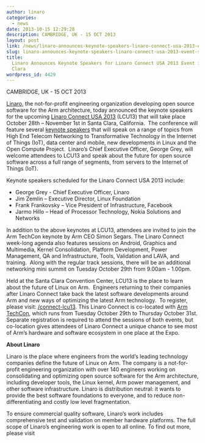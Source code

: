 ```yaml
---
author: linaro
categories:
  - news
date: 2013-10-15 12:29:28
description: CAMBRIDGE, UK - 15 OCT 2013
layout: post
link: /news/linaro-announces-keynote-speakers-linaro-connect-usa-2013-event-santa-clara/
slug: linaro-announces-keynote-speakers-linaro-connect-usa-2013-event-santa-clara
title:
  Linaro Announces Keynote Speakers for Linaro Connect USA 2013 Event in Santa
  Clara
wordpress_id: 4429
---
```


CAMBRIDGE, UK - 15 OCT 2013

[Linaro](/), the not-for-profit engineering organization developing open source software for the Arm architecture, today announced the keynote speakers for the upcoming [Linaro Connect USA 2013](https://connect.linaro.org/lcu13/) (LCU13) that will take place October 28th – November 1st in Santa Clara, California.  The conference will feature several [keynote speakers](https://connect.linaro.org/lcu13/) that will speak on a range of topics from High End Telecom Networking to Transformative Technology in the Internet of Things (IoT), data center and mobile, new developments in Linux and the Open Compute Project.  Linaro’s Chief Executive Officer, George Grey, will welcome attendees to LCU13 and speak about the future for open source software across a full range of segments, from servers to the Internet of Things (IoT).

Keynote speakers scheduled for the Linaro Connect USA 2013 include:

- George Grey - Chief Executive Officer, Linaro
- Jim Zemlin – Executive Director, Linux Foundation
- Frank Frankovsky – Vice President of Infrastructure, Facebook
- Jarmo Hillo – Head of Processor Technology, Nokia Solutions and Networks

In addition to the above keynotes at LCU13, attendees are invited to join the Arm TechCon keynote by Arm CEO Simon Segars. The Linaro Connect week-long agenda also features sessions on Android, Graphics and Multimedia, Kernel Consolidation, Platform Development, Power Management, QA and Infrastructure, Tools, Validation and LAVA, and training.  Along with the regular track sessions, there will be an additional networking mini summit on Tuesday October 29th from 9.00am - 1.00pm.

Held at the Santa Clara Convention Center, LCU13 is the place to learn about the future of Linux on Arm.  Engineers returning to their companies after Linaro Connect take back the latest software developments around Arm and new ways of optimizing the latest Arm technology.  To register, please visit: [/connect-lcu13](https://connect.linaro.org/lcu13/). This Linaro Connect is co-located with [Arm TechCon](http://www.armtechcon.com/), which runs from Tuesday October 29th to Thursday October 31st. Separate registration is required to attend the sessions of both events, but co-location gives attendees of Linaro Connect a unique chance to see most of Arm’s hardware and software ecosystem in one place at the Expo.

**About Linaro**

Linaro is the place where engineers from the world’s leading technology companies define the future of Linux on Arm. The company is a not-for-profit engineering organization with over 140 engineers working on consolidating and optimizing open source software for the Arm architecture, including developer tools, the Linux kernel, Arm power management, and other software infrastructure. Linaro is distribution neutral: it wants to provide the best software foundations to everyone, and to reduce non-differentiating and costly low level fragmentation.

To ensure commercial quality software, Linaro’s work includes comprehensive test and validation on member hardware platforms. The full scope of Linaro’s engineering work is open to all online. To find out more, please visit [](/)
